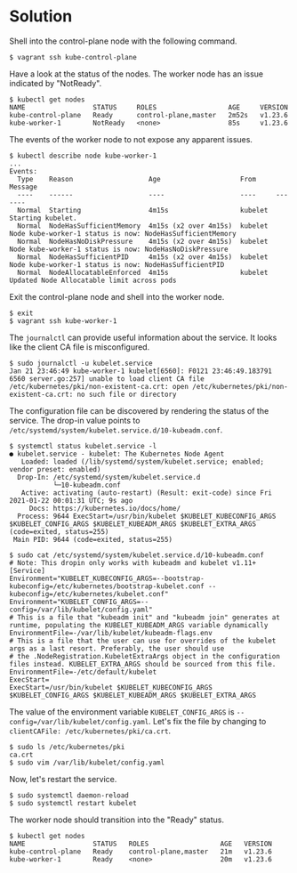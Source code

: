 # Solution

Shell into the control-plane node with the following command.

```
$ vagrant ssh kube-control-plane
```

Have a look at the status of the nodes. The worker node has an issue indicated by "NotReady".

```
$ kubectl get nodes
NAME                 STATUS     ROLES                  AGE     VERSION
kube-control-plane   Ready      control-plane,master   2m52s   v1.23.6
kube-worker-1        NotReady   <none>                 85s     v1.23.6
```

The events of the worker node to not expose any apparent issues.

```
$ kubectl describe node kube-worker-1
...
Events:
  Type    Reason                   Age                    From     Message
  ----    ------                   ----                   ----     -------
  Normal  Starting                 4m15s                  kubelet  Starting kubelet.
  Normal  NodeHasSufficientMemory  4m15s (x2 over 4m15s)  kubelet  Node kube-worker-1 status is now: NodeHasSufficientMemory
  Normal  NodeHasNoDiskPressure    4m15s (x2 over 4m15s)  kubelet  Node kube-worker-1 status is now: NodeHasNoDiskPressure
  Normal  NodeHasSufficientPID     4m15s (x2 over 4m15s)  kubelet  Node kube-worker-1 status is now: NodeHasSufficientPID
  Normal  NodeAllocatableEnforced  4m15s                  kubelet  Updated Node Allocatable limit across pods
```

Exit the control-plane node and shell into the worker node.

```
$ exit
$ vagrant ssh kube-worker-1
```

The `journalctl` can provide useful information about the service. It looks like the client CA file is misconfigured.

```
$ sudo journalctl -u kubelet.service
Jan 21 23:46:49 kube-worker-1 kubelet[6560]: F0121 23:46:49.183791    6560 server.go:257] unable to load client CA file /etc/kubernetes/pki/non-existent-ca.crt: open /etc/kubernetes/pki/non-existent-ca.crt: no such file or directory
```

The configuration file can be discovered by rendering the status of the service. The drop-in value points to `/etc/systemd/system/kubelet.service.d/10-kubeadm.conf`.

```
$ systemctl status kubelet.service -l
● kubelet.service - kubelet: The Kubernetes Node Agent
   Loaded: loaded (/lib/systemd/system/kubelet.service; enabled; vendor preset: enabled)
  Drop-In: /etc/systemd/system/kubelet.service.d
           └─10-kubeadm.conf
   Active: activating (auto-restart) (Result: exit-code) since Fri 2021-01-22 00:01:31 UTC; 9s ago
     Docs: https://kubernetes.io/docs/home/
  Process: 9644 ExecStart=/usr/bin/kubelet $KUBELET_KUBECONFIG_ARGS $KUBELET_CONFIG_ARGS $KUBELET_KUBEADM_ARGS $KUBELET_EXTRA_ARGS (code=exited, status=255)
 Main PID: 9644 (code=exited, status=255)
 
$ sudo cat /etc/systemd/system/kubelet.service.d/10-kubeadm.conf
# Note: This dropin only works with kubeadm and kubelet v1.11+
[Service]
Environment="KUBELET_KUBECONFIG_ARGS=--bootstrap-kubeconfig=/etc/kubernetes/bootstrap-kubelet.conf --kubeconfig=/etc/kubernetes/kubelet.conf"
Environment="KUBELET_CONFIG_ARGS=--config=/var/lib/kubelet/config.yaml"
# This is a file that "kubeadm init" and "kubeadm join" generates at runtime, populating the KUBELET_KUBEADM_ARGS variable dynamically
EnvironmentFile=-/var/lib/kubelet/kubeadm-flags.env
# This is a file that the user can use for overrides of the kubelet args as a last resort. Preferably, the user should use
# the .NodeRegistration.KubeletExtraArgs object in the configuration files instead. KUBELET_EXTRA_ARGS should be sourced from this file.
EnvironmentFile=-/etc/default/kubelet
ExecStart=
ExecStart=/usr/bin/kubelet $KUBELET_KUBECONFIG_ARGS $KUBELET_CONFIG_ARGS $KUBELET_KUBEADM_ARGS $KUBELET_EXTRA_ARGS
```

The value of the environment variable `KUBELET_CONFIG_ARGS` is `--config=/var/lib/kubelet/config.yaml`. Let's fix the file by changing to `clientCAFile: /etc/kubernetes/pki/ca.crt`.

```
$ sudo ls /etc/kubernetes/pki
ca.crt
$ sudo vim /var/lib/kubelet/config.yaml
```

Now, let's restart the service.

```
$ sudo systemctl daemon-reload
$ sudo systemctl restart kubelet
```

The worker node should transition into the "Ready" status.

```
$ kubectl get nodes
NAME                 STATUS   ROLES                  AGE   VERSION
kube-control-plane   Ready    control-plane,master   21m   v1.23.6
kube-worker-1        Ready    <none>                 20m   v1.23.6
```